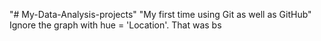 "# My-Data-Analysis-projects" 
"My first time using Git as well as GitHub" 
Ignore the graph with hue = 'Location'. That was bs
